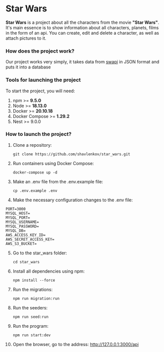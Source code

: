 # Star Wars

**Star Wars** is a project about all the characters from the movie **"Star Wars"**.
It's main essence is to show information about all characters, planets, films in the form of an api. You can create, edit and delete a character, as well as attach pictures to it.

### How does the project work?
Our project works very simply, it takes data from [swapi](https://swapi.dev/"swapi") in JSON format and puts it into a database

### Tools for launching the project
To start the project, you will need:
1. npm >= **9.5.0**
2. Node >= **18.13.0**
3. Docker >= **20.10.18**
4. Docker Compose >= **1.29.2**
5. Nest >= 9.0.0

### How to launch the project?
1. Clone a repository:

   `git clone https://github.com/shavlenkov/star_wars.git`

2. Run containers using Docker Compose:

   `docker-compose up -d`

3. Make an .env file from the .env.example file:

   `cp .env.example .env`
4. Make the necessary configuration changes to the .env file:
```
PORT=3000
MYSQL_HOST=
MYSQL_PORT=
MYSQL_USERNAME=
MYSQL_PASSWORD=
MYSQL_DB=
AWS_ACCESS_KEY_ID=
AWS_SECRET_ACCESS_KEY=
AWS_S3_BUCKET=
```
5. Go to the star_wars folder:

   `cd star_wars`
6. Install all dependencies using npm:

   `npm install --force`
7. Run the migrations:

    `npm run migration:run`
8. Run the seeders:

    `npm run seed:run`
9. Run the program:

    `npm run start:dev`
10. Open the browser, go to the address: http://127.0.0.1:3000/api